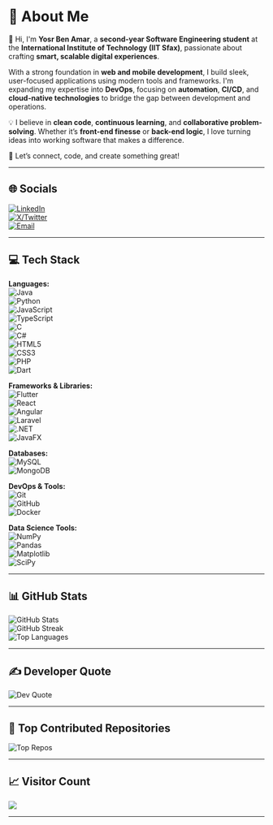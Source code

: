 # 💫 About Me
👋 Hi, I'm **Yosr Ben Amar**, a **second-year Software Engineering student** at the **International Institute of Technology (IIT Sfax)**, passionate about crafting **smart, scalable digital experiences**.

With a strong foundation in **web and mobile development**, I build sleek, user-focused applications using modern tools and frameworks. I'm expanding my expertise into **DevOps**, focusing on **automation**, **CI/CD**, and **cloud-native technologies** to bridge the gap between development and operations.

💡 I believe in **clean code**, **continuous learning**, and **collaborative problem-solving**. Whether it’s **front-end finesse** or **back-end logic**, I love turning ideas into working software that makes a difference.

🌱 Let’s connect, code, and create something great!

---

## 🌐 Socials
[![LinkedIn](https://img.shields.io/badge/LinkedIn-0077B5?style=flat&logo=linkedin&logoColor=white)](https://www.linkedin.com/in/yosr-ben-amar-577a44207/)  
[![X/Twitter](https://img.shields.io/badge/Twitter-1DA1F2?style=flat&logo=x&logoColor=white)](https://x.com/YosrBenAmar)  
[![Email](https://img.shields.io/badge/Email-D14836?style=flat&logo=gmail&logoColor=white)](mailto:yosrbenamar9@gmail.com)

---

## 💻 Tech Stack

**Languages:**  
![Java](https://img.shields.io/badge/Java-ED8B00?style=flat&logo=openjdk&logoColor=white)  
![Python](https://img.shields.io/badge/Python-3670A0?style=flat&logo=python&logoColor=ffdd54)  
![JavaScript](https://img.shields.io/badge/JavaScript-F7DF1E?style=flat&logo=javascript&logoColor=black)  
![TypeScript](https://img.shields.io/badge/TypeScript-007ACC?style=flat&logo=typescript&logoColor=white)  
![C](https://img.shields.io/badge/C-00599C?style=flat&logo=c&logoColor=white)  
![C#](https://img.shields.io/badge/C%23-239120?style=flat&logo=csharp&logoColor=white)  
![HTML5](https://img.shields.io/badge/HTML5-E34F26?style=flat&logo=html5&logoColor=white)  
![CSS3](https://img.shields.io/badge/CSS3-1572B6?style=flat&logo=css3&logoColor=white)  
![PHP](https://img.shields.io/badge/PHP-777BB4?style=flat&logo=php&logoColor=white)  
![Dart](https://img.shields.io/badge/Dart-0175C2?style=flat&logo=dart&logoColor=white)  

**Frameworks & Libraries:**  
![Flutter](https://img.shields.io/badge/Flutter-02569B?style=flat&logo=flutter&logoColor=white)  
![React](https://img.shields.io/badge/React-20232a?style=flat&logo=react&logoColor=61DAFB)  
![Angular](https://img.shields.io/badge/Angular-DD0031?style=flat&logo=angular&logoColor=white)  
![Laravel](https://img.shields.io/badge/Laravel-FF2D20?style=flat&logo=laravel&logoColor=white)  
![.NET](https://img.shields.io/badge/.NET-5C2D91?style=flat&logo=dotnet&logoColor=white)  
![JavaFX](https://img.shields.io/badge/JavaFX-FF0000?style=flat&logo=java&logoColor=white)  

**Databases:**  
![MySQL](https://img.shields.io/badge/MySQL-4479A1?style=flat&logo=mysql&logoColor=white)  
![MongoDB](https://img.shields.io/badge/MongoDB-4ea94b?style=flat&logo=mongodb&logoColor=white)  

**DevOps & Tools:**  
![Git](https://img.shields.io/badge/Git-F05033?style=flat&logo=git&logoColor=white)  
![GitHub](https://img.shields.io/badge/GitHub-121011?style=flat&logo=github&logoColor=white)  
![Docker](https://img.shields.io/badge/Docker-2496ED?style=flat&logo=docker&logoColor=white)  

**Data Science Tools:**  
![NumPy](https://img.shields.io/badge/NumPy-013243?style=flat&logo=numpy&logoColor=white)  
![Pandas](https://img.shields.io/badge/Pandas-150458?style=flat&logo=pandas&logoColor=white)  
![Matplotlib](https://img.shields.io/badge/Matplotlib-ffffff?style=flat&logo=matplotlib&logoColor=black)  
![SciPy](https://img.shields.io/badge/SciPy-0C55A5?style=flat&logo=scipy&logoColor=white)

---

## 📊 GitHub Stats

![GitHub Stats](https://github-readme-stats.vercel.app/api?username=Yosr-2001&theme=tokyonight&hide_border=true&include_all_commits=true&count_private=true)  
![GitHub Streak](https://streak-stats.demolab.com/?user=Yosr-2001&theme=tokyonight&hide_border=true)  
![Top Languages](https://github-readme-stats.vercel.app/api/top-langs/?username=Yosr-2001&theme=tokyonight&hide_border=true&layout=compact)

---

## ✍️ Developer Quote
![Dev Quote](https://quotes-github-readme.vercel.app/api?type=horizontal&theme=dark)

---

## 🚀 Top Contributed Repositories
![Top Repos](https://github-contributor-stats.vercel.app/api?username=Yosr-2001&limit=5&theme=tokyonight&combine_all_yearly_contributions=true)

---

## 📈 Visitor Count
[![](https://visitcount.itsvg.in/api?id=Yosr-2001&icon=1&color=0)](https://visitcount.itsvg.in)

---
 
